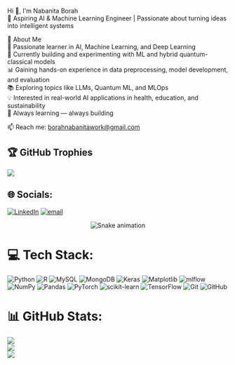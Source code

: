 Hi 👋, I'm Nabanita Borah  
🚀 Aspiring AI & Machine Learning Engineer | Passionate about turning ideas into intelligent systems

🌟 About Me  
🎯 Passionate learner in AI, Machine Learning, and Deep Learning  
🧠 Currently building and experimenting with ML and hybrid quantum-classical models  
📊 Gaining hands-on experience in data preprocessing, model development, and evaluation  
📚 Exploring topics like LLMs, Quantum ML, and MLOps  
💡 Interested in real-world AI applications in health, education, and sustainability  
🌱 Always learning — always building

📫 Reach me: borahnabanitawork@gmail.com  

## 🏆 GitHub Trophies
![](https://github-profile-trophy.vercel.app/?username=Nababorah9854&theme=radical&no-frame=false&no-bg=true&margin-w=4)


## 🌐 Socials:
[![LinkedIn](https://img.shields.io/badge/LinkedIn-%230077B5.svg?logo=linkedin&logoColor=white)](https://linkedin.com/in/www.linkedin.com/in/nabanita-borah-40391121a) [![email](https://img.shields.io/badge/Email-D14836?logo=gmail&logoColor=white)](mailto:borahnabanitawork@gmail.com) 


<!-- Snake Game Repo View -->

<div align="center">
  <img src="https://profile-readme-generator.com/assets/snake.svg" alt="Snake animation" />
</div>

# 💻 Tech Stack:
![Python](https://img.shields.io/badge/python-3670A0?style=for-the-badge&logo=python&logoColor=ffdd54) ![R](https://img.shields.io/badge/r-%23276DC3.svg?style=for-the-badge&logo=r&logoColor=white) ![MySQL](https://img.shields.io/badge/mysql-4479A1.svg?style=for-the-badge&logo=mysql&logoColor=white) ![MongoDB](https://img.shields.io/badge/MongoDB-%234ea94b.svg?style=for-the-badge&logo=mongodb&logoColor=white) ![Keras](https://img.shields.io/badge/Keras-%23D00000.svg?style=for-the-badge&logo=Keras&logoColor=white) ![Matplotlib](https://img.shields.io/badge/Matplotlib-%23ffffff.svg?style=for-the-badge&logo=Matplotlib&logoColor=black) ![mlflow](https://img.shields.io/badge/mlflow-%23d9ead3.svg?style=for-the-badge&logo=numpy&logoColor=blue) ![NumPy](https://img.shields.io/badge/numpy-%23013243.svg?style=for-the-badge&logo=numpy&logoColor=white) ![Pandas](https://img.shields.io/badge/pandas-%23150458.svg?style=for-the-badge&logo=pandas&logoColor=white) ![PyTorch](https://img.shields.io/badge/PyTorch-%23EE4C2C.svg?style=for-the-badge&logo=PyTorch&logoColor=white) ![scikit-learn](https://img.shields.io/badge/scikit--learn-%23F7931E.svg?style=for-the-badge&logo=scikit-learn&logoColor=white) ![TensorFlow](https://img.shields.io/badge/TensorFlow-%23FF6F00.svg?style=for-the-badge&logo=TensorFlow&logoColor=white) ![Git](https://img.shields.io/badge/git-%23F05033.svg?style=for-the-badge&logo=git&logoColor=white) ![GitHub](https://img.shields.io/badge/github-%23121011.svg?style=for-the-badge&logo=github&logoColor=white)
# 📊 GitHub Stats:
![](https://github-readme-stats.vercel.app/api?username=Nababorah9854&theme=dark&hide_border=false&include_all_commits=true&count_private=false)<br/>
![](https://nirzak-streak-stats.vercel.app/?user=Nababorah9854&theme=dark&hide_border=false)<br/>
![](https://github-readme-stats.vercel.app/api/top-langs/?username=Nababorah9854&theme=dark&hide_border=false&include_all_commits=true&count_private=false&layout=compact)


<!-- Proudly created with GPRM ( https://gprm.itsvg.in ) -->

